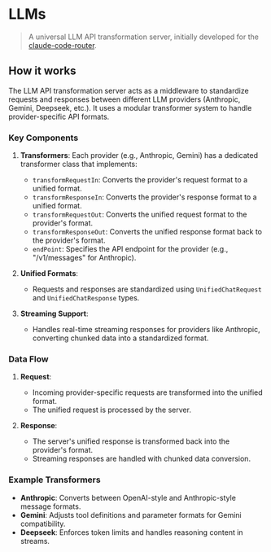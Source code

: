 # LLMs

> A universal LLM API transformation server, initially developed for the [claude-code-router](https://github.com/musistudio/claude-code-router).

## How it works

The LLM API transformation server acts as a middleware to standardize requests and responses between different LLM providers (Anthropic, Gemini, Deepseek, etc.). It uses a modular transformer system to handle provider-specific API formats.

### Key Components
1. **Transformers**: Each provider (e.g., Anthropic, Gemini) has a dedicated transformer class that implements:
   - `transformRequestIn`: Converts the provider's request format to a unified format.
   - `transformResponseIn`: Converts the provider's response format to a unified format.
   - `transformRequestOut`: Converts the unified request format to the provider's format.
   - `transformResponseOut`: Converts the unified response format back to the provider's format.
   - `endPoint`: Specifies the API endpoint for the provider (e.g., "/v1/messages" for Anthropic).

2. **Unified Formats**:
   - Requests and responses are standardized using `UnifiedChatRequest` and `UnifiedChatResponse` types.

3. **Streaming Support**:
   - Handles real-time streaming responses for providers like Anthropic, converting chunked data into a standardized format.

### Data Flow
1. **Request**:
   - Incoming provider-specific requests are transformed into the unified format.
   - The unified request is processed by the server.

2. **Response**:
   - The server's unified response is transformed back into the provider's format.
   - Streaming responses are handled with chunked data conversion.

### Example Transformers
- **Anthropic**: Converts between OpenAI-style and Anthropic-style message formats.
- **Gemini**: Adjusts tool definitions and parameter formats for Gemini compatibility.
- **Deepseek**: Enforces token limits and handles reasoning content in streams.